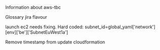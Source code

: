 Information about aws-tbc

Glossary
 jira
 flavour
 
launch ec2 needs fixing. Hard coded:
	subnet_id=global_yaml['network'][env]['be']['SubnetEuWest1a']
	
Remove timestamp from update cloudformation
